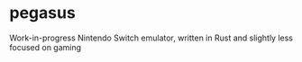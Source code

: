 # pegasus
Work-in-progress Nintendo Switch emulator, written in Rust and slightly less focused on gaming
